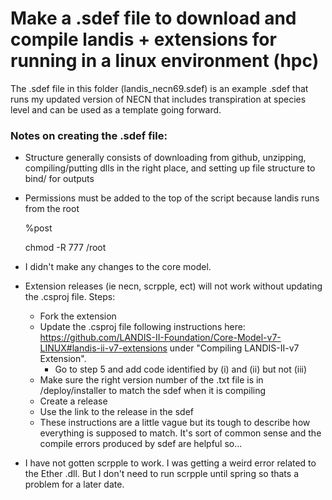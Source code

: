 # Make a .sdef file to download and compile landis + extensions for running in a linux environment (hpc)

The .sdef file in this folder (landis_necn69.sdef) is an example .sdef that runs my updated version of NECN that includes transpiration at species level and can be used as a template going forward. 

### Notes on creating the .sdef file: 
- Structure generally consists of downloading from github, unzipping, compiling/putting dlls in the right place, and setting up file structure to bind/ for outputs
- Permissions must be added to the top of the script because landis runs from the root 

    %post

    chmod -R 777 /root
    
- I didn't make any changes to the core model.
- Extension releases (ie necn, scrpple, ect) will not work without updating the .csproj file. Steps: 
    - Fork the extension
    - Update the .csproj file following instructions here: https://github.com/LANDIS-II-Foundation/Core-Model-v7-LINUX#landis-ii-v7-extensions under "Compiling LANDIS-II-v7 Extension". 
        - Go to step 5 and add code identified by (i) and (ii) but not (iii)
    - Make sure the right version number of the .txt file is in /deploy/installer to match the sdef when it is compiling
    - Create a release 
    - Use the link to the release in the sdef 
    - These instructions are a little vague but its tough to describe how everything is supposed to match. It's sort of common sense and the compile errors produced by sdef are helpful so...
- I have not gotten scrpple to work. I was getting a weird error related to the Ether .dll. But I don't need to run scrpple until spring so thats a problem for a later date. 
